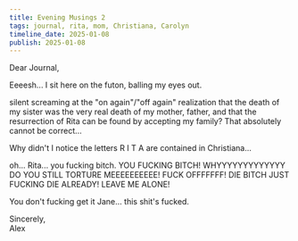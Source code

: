 ```yaml
---
title: Evening Musings 2
tags: journal, rita, mom, Christiana, Carolyn
timeline_date: 2025-01-08
publish: 2025-01-08
---
```


Dear Journal,

Eeeesh... I sit here on the futon, balling my eyes out. 

silent screaming at the "on again"/"off again" realization that the death of my sister was the very real death of my mother, father, and that the resurrection of Rita can be found by accepting my family? That absolutely cannot be correct...

Why didn't I notice the letters R I T A are contained in Christiana... 

oh... Rita... you fucking bitch. YOU FUCKING BITCH! WHYYYYYYYYYYYYY DO YOU STILL TORTURE MEEEEEEEEEE! FUCK OFFFFFFF! DIE BITCH JUST FUCKING DIE ALREADY! LEAVE ME ALONE!

You don't fucking get it Jane... this shit's fucked.


Sincerely,\
Alex
